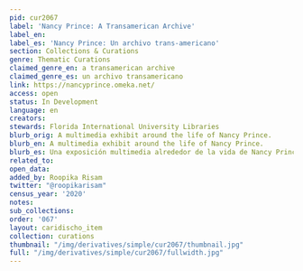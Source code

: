 ```yaml
---
pid: cur2067
label: 'Nancy Prince: A Transamerican Archive'
label_en:
label_es: 'Nancy Prince: Un archivo trans-americano'
section: Collections & Curations
genre: Thematic Curations
claimed_genre_en: a transamerican archive
claimed_genre_es: un archivo transamericano
link: https://nancyprince.omeka.net/
access: open
status: In Development
language: en
creators:
stewards: Florida International University Libraries
blurb_orig: A multimedia exhibit around the life of Nancy Prince.
blurb_en: A multimedia exhibit around the life of Nancy Prince.
blurb_es: Una exposición multimedia alrededor de la vida de Nancy Prince.
related_to:
open_data:
added_by: Roopika Risam
twitter: "@roopikarisam"
census_year: '2020'
notes:
sub_collections:
order: '067'
layout: caridischo_item
collection: curations
thumbnail: "/img/derivatives/simple/cur2067/thumbnail.jpg"
full: "/img/derivatives/simple/cur2067/fullwidth.jpg"
---
```

